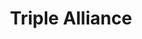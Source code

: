 ---
title: Triple Alliance
layout: post
description: summary
permalink: /nations/triplealliance
menu: nav/world/nations.html
image: 
tags: [Nations]
---